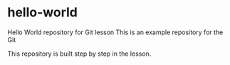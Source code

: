 # hello-world
Hello World repository for Git lesson
This is an example repository for the Git



This repository is built step by step in the lesson.
